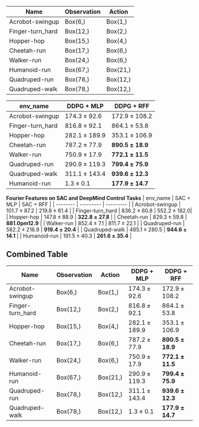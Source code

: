 | Name             | Observation   | Action  |
| ---------------- | ------------- | ------- |
| Acrobot-swingup  | Box(6,)       | Box(1,) |
| Finger-turn_hard | Box(12,)      | Box(2,) |
| Hopper-hop       | Box(15,)      | Box(4,) |
| Cheetah-run      | Box(17,)      | Box(6,) |
| Walker-run       | Box(24,)      | Box(6,) |
| Humanoid-run     | Box(67,)      | Box(21,)|
| Quadruped-run    | Box(78,)      | Box(12,)|
| Quadruped-walk   | Box(78,)      | Box(12,)|

| env_name | DDPG + MLP | DDPG + RFF |
| -------- | ---------- | --------- |
| Acrobot-swingup | $174.3 \pm 92.6$ | $172.9 \pm 108.2$ |
| Finger-turn_hard | $816.8 \pm 92.1$ | $864.1 \pm 53.8$ |
| Hopper-hop | $282.1 \pm 189.9$ | $353.1 \pm 106.9$ |
| Cheetah-run | $787.2 \pm 77.9$ | $\boldsymbol{890.5 \pm 18.9}$ |
| Walker-run | $750.9 \pm 17.9$ | $\boldsymbol{772.1 \pm 11.5}$ |
| Quadruped-run | $290.9 \pm 119.3$ | $\boldsymbol{799.4 \pm 75.9}$ |
| Quadruped-walk | $311.1 \pm 143.4$ | $\boldsymbol{939.6 \pm 12.3}$ |
| Humanoid-run | $1.3 \pm 0.1$ | $\boldsymbol{177.9 \pm 14.7}$ |

**Fourier Features on SAC and DeepMind Control Tasks**
| env_name | SAC + MLP | SAC + RFF |
| -------- | --------- | --------- | 
| Acrobot-swingup | $101.7 \pm 87.2$ | $219.8 \pm 61.4$ | 
| Finger-turn_hard | $836.2 \pm 80.8$ | $552.2 \pm 182.0$|
| Hopper-hop | $147.8 \pm 88.9$ | $\boldsymbol{322.8 \pm 27.8}$ |
| Cheetah-run | $829.3 \pm 59.8$ | $\boldsymbol{881.0 pm 12.9}$ |
| Walker-run | $852.4 \pm 7.1$ | $811.7 \pm 22.1$ |
| Quadruped-run | $582.2 \pm 216.9$ | $\boldsymbol{919.4 \pm 20.4}$ | 
| Quadruped-walk | $485.1 \pm 280.5$ | $\boldsymbol{944.6 \pm 14.1}$ | 
| Humanoid-run | $191.5 \pm 40.3$ | $\boldsymbol{261.6 \pm 35.4}$ |

## Combined Table


| Name             | Observation | Action   | DDPG + MLP | DDPG + RFF |
| ---------------- | ----------- | -------- | ---------- | --------- |
| Acrobot-swingup  | Box(6,)     | Box(1,)  | $174.3 \pm 92.6$ | $172.9 \pm 108.2$ |
| Finger-turn_hard | Box(12,)    | Box(2,)  | $816.8 \pm 92.1$ | $864.1 \pm 53.8$ |
| Hopper-hop       | Box(15,)    | Box(4,)  | $282.1 \pm 189.9$ | $353.1 \pm 106.9$ |
| Cheetah-run      | Box(17,)    | Box(6,)  | $787.2 \pm 77.9$ | $\boldsymbol{890.5 \pm 18.9}$ |
| Walker-run       | Box(24,)    | Box(6,)  | $750.9 \pm 17.9$ | $\boldsymbol{772.1 \pm 11.5}$ |
| Humanoid-run     | Box(67,)    | Box(21,) | $290.9 \pm 119.3$ | $\boldsymbol{799.4 \pm 75.9}$ |
| Quadruped-run    | Box(78,)    | Box(12,) | $311.1 \pm 143.4$ | $\boldsymbol{939.6 \pm 12.3}$ |
| Quadruped-walk   | Box(78,)    | Box(12,) | $1.3 \pm 0.1$ | $\boldsymbol{177.9 \pm 14.7}$ |











